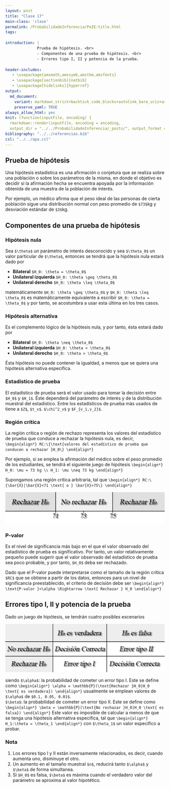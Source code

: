 ```yaml
---
layout: post
title: "Clase 17"
main-class: 'clase'
permalink: /ProbabilidadeInferencia/PeIE:title.html
tags:

introduction: |
              Prueba de hipótesis. <br>
              - Componentes de una prueba de hipótesis. <br>
              - Errores tipo I, II y potencia de la prueba. 
  
header-includes:
   - \usepackage{amsmath,amssymb,amsthm,amsfonts}
   - \usepackage[sectionbib]{natbib}
   - \usepackage[hidelinks]{hyperref}
output:
  md_document:
    variant: markdown_strict+backtick_code_blocks+autolink_bare_uris+ascii_identifiers+tex_math_single_backslash
    preserve_yaml: TRUE
always_allow_html: yes   
knit: (function(inputFile, encoding) {
  rmarkdown::render(inputFile, encoding = encoding,
  output_dir = "../../ProbabilidadeInferencia/_posts/", output_format = "all")})
bibliography: "../../referencias.bib"
csl: "../../apa.csl"
---
```








Prueba de hipótesis
-------------------

Una hipótesis estadística es una afirmación o conjetura que se realiza
sobre una población o sobre los parámetros de la misma, en donde el
objetivo es decidir si la afirmación hecha se encuentra apoyada por la
información obtenida de una muestra de la población de interés.

Por ejemplo, un médico afirma que el peso ideal de las personas de
cierta población sigue una distribución normal con peso promedio de
`$73$`kg y desviación estándar de `$3$`kg.

Componentes de una prueba de hipótesis
--------------------------------------

### Hipótesis nula

Sea `$\theta$` un parámetro de interés desconocido y sea `$\theta_0$` un
valor particular de `$\theta$`, entonces se tendrá que la hipótesis nula
estará dado por

-   **Bilateral** `$H_0: \theta = \theta_0$`
-   **Unilateral izquierda** `$H_0: \theta \geq \theta_0$`
-   **Unilateral derecho** `$H_0: \theta \leq \theta_0$`

matemáticamente `$H_0: \theta \geq \theta_0$` y
`$H_0: \theta \leq \theta_0$` es matemáticamente equivalente a escribir
`$H_0: \theta = \theta_0$` y por tanto, se acostumbra a usar esta última
en los tres casos.

### Hipótesis alternativa

Es el complemento lógico de la hipótesis nula, y por tanto, ésta estará
dado por

-   **Bilateral** `$H_0: \theta \neq \theta_0$`
-   **Unilateral izquierda** `$H_0: \theta < \theta_0$`
-   **Unilateral derecho** `$H_0: \theta > \theta_0$`

Ésta hipótesis no puede contener la igualdad, a menos que se quiera una
hipótesis alternativa específica.

### Estadístico de prueba

El estadístico de prueba será el valor usado para tomar la decisión
entre `$H_0$` y `$H_1$`. Éste dependerá del parámetro de interés y de la
distribución muestral del estadístico. Entre los estadísticos de prueba
más usados de tiene a `$Z$`, `$t_v$`. `$\chi^2_v$` y `$F_{v_1,v_2}$`.

### Región crítica

La región crítica o región de rechazo representa los valores del
estadístico de prueba que conduce a rechazar la hipótesis nula, es
decir,
`\begin{align*} RC:\{\text{valores del estadístico de prueba que conducen a rechazar }H_0\} \end{align*}`

Por ejemplo, si se emplea la afirmación del médico sobre el peso
promedio de los estudiantes, se tendrá el siguiente juego de hipótesis
`\begin{align*} H_0: \mu = 73 kg \\ H_1: \mu \neq 73 kg \end{align*}`

Supongamos una región crítica arbitraria, tal que
`\begin{align*} RC:\{\bar{X}|\bar{X}<71 \text{ o } \bar{X}>75\} \end{align*}`

![](../../ProbabilidadeInferencia/images/Hipotesis1.jpg)

### P-valor

Es el nivel de significancia más bajo en el que el valor observado del
estadístico de prueba es significativo. Por tanto, un valor
relativamente pequeño puede sugerir que el valor observado del
estadístico de prueba sea poco probable, y por tanto, `$H_0$` deba ser
rechazado.

Dado que el P-valor puede interpretarse como el tamaño de la región
crítica `$RC$` que se obtiene a partir de los datos, entonces para un
nivel de significancia preestablecido, el criterio de decisión debe ser
`\begin{align*} \text{P-valor }<\alpha \Rightarrow \text{ Rechazar } H_0 \end{align*}`

Errores tipo I, II y potencia de la prueba
------------------------------------------

Dado un juego de hipótesis, se tendrán cuatro posibles escenarios

![](../../ProbabilidadeInferencia/images/Hipotesis2.jpg)

siendo `$\alpha$`: la probabilidad de cometer un error tipo I. Este se
define como
`\begin{align*} \alpha = \mathbb{P}(\text{Rechazar }H_0|H_0 \text{ es verdadera}) \end{align*}`
usualmente se emplean valores de `$\alpha$` de `$0.1, 0.05, 0.01$`. <br>
`$\beta$`: la probabilidad de cometer un error tipo II. Este se define
como
`\begin{align*} \beta = \mathbb{P}(\text{No rechazar }H_0|H_0 \text{ es falsa}) \end{align*}`
Este valor es imposible de calcular a menos de que se tenga una
hipótesis alternativa específica, tal que
`\begin{align*} H_1:\theta = \theta_1 \end{align*}` con `$\theta_1$` un
valor específico a probar.

### Nota

1.  Los errores tipo I y II están inversamente relacionados, es decir,
    cuando aumenta uno, disminuye el otro.
2.  Un aumento en el tamaño muestral `$n$`, reducirá tanto `$\alpha$` y
    `$\beta$` de forma simultanea.
3.  Si `$H_0$` es falsa, `$\beta$` es máxima cuando el verdadero valor
    del parámetro se aproxima al valor hipotético.
